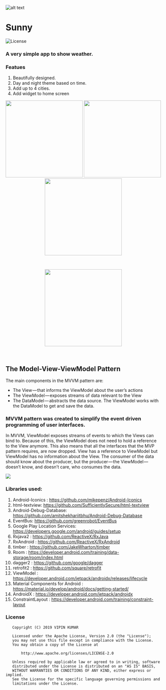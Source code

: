 ![alt text](https://github.com/vicky7230/Sunny/blob/master/app/src/main/res/mipmap-xhdpi/ic_launcher.png "Logo")

# Sunny
![License](https://img.shields.io/badge/LICENSE-Apache%20License%202.0-blue.svg)
### A very simple app to show weather. 

### Featues
1. Beautifully designed.
2. Day and night theme based on time.
3. Add up to 4 cities.
4. Add widget to home screen

<p align="center">
  <img src="https://github.com/vicky7230/Sunny/blob/master/graphics/1.png" width="250">
  <img src="https://github.com/vicky7230/Sunny/blob/master/graphics/2.png" width="250">
  <img src="https://github.com/vicky7230/Sunny/blob/master/graphics/3.png" width="250">
</p>
<br>

<p align="center">
  <img src="https://github.com/vicky7230/Sunny/blob/master/graphics/widget.png" width="250">
</p>
<br>

## The Model-View-ViewModel Pattern
The main components in the MVVM pattern are:
* The View — that informs the ViewModel about the user’s actions
* The ViewModel — exposes streams of data relevant to the View
* The DataModel — abstracts the data source. The ViewModel works with the DataModel to get and save the data.

### MVVM pattern was created to simplify the event driven programming of user interfaces.
In MVVM, ViewModel exposes streams of events to which the Views can bind to. Because of this, the ViewModel does not need to hold a reference to the View anymore. This also means that all the interfaces that the MVP pattern requires, are now dropped. View has a reference to ViewModel but ViewModel has no information about the View. The consumer of the data should know about the producer, but the producer — the ViewModel — doesn’t know, and doesn’t care, who consumes the data.

<img src="https://github.com/vicky7230/Sunny/blob/master/graphics/mvvm.png">

### Libraries used:
1. Android-Iconics : <https://github.com/mikepenz/Android-Iconics>
2. html-textview: <https://github.com/SufficientlySecure/html-textview>
3. Android-Debug-Database: <https://github.com/amitshekhariitbhu/Android-Debug-Database>
4. EventBus: <https://github.com/greenrobot/EventBus>
5. Google Play Location Services: <https://developers.google.com/android/guides/setup>
6. Rxjava2 : <https://github.com/ReactiveX/RxJava>
7. RxAndroid : <https://github.com/ReactiveX/RxAndroid>
8. timber : <https://github.com/JakeWharton/timber>
9. Room : <https://developer.android.com/training/data-storage/room/index.html>
10. dagger2 : <https://github.com/google/dagger>
11. retrofit2 : <https://github.com/square/retrofit>
12. ViewModel : <https://developer.android.com/jetpack/androidx/releases/lifecycle>
13. Material Components for Android : <https://material.io/develop/android/docs/getting-started/>
14. AndroidX : <https://developer.android.com/jetpack/androidx>
15. ConstraintLayout : <https://developer.android.com/training/constraint-layout>

### License
```
   Copyright (C) 2019 VIPIN KUMAR

   Licensed under the Apache License, Version 2.0 (the "License");
   you may not use this file except in compliance with the License.
   You may obtain a copy of the License at

       http://www.apache.org/licenses/LICENSE-2.0

   Unless required by applicable law or agreed to in writing, software
   distributed under the License is distributed on an "AS IS" BASIS,
   WITHOUT WARRANTIES OR CONDITIONS OF ANY KIND, either express or implied.
   See the License for the specific language governing permissions and
   limitations under the License.
```
